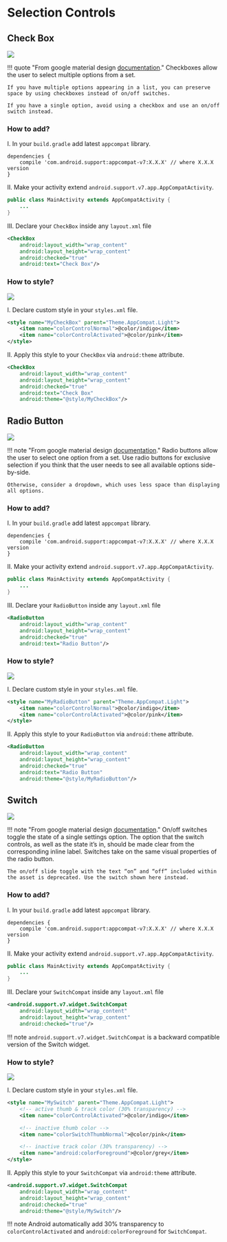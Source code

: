 # Selection Controls

## Check Box

![](../images/check-box-intro-v1.png)

!!! quote "From google material design [documentation](https://material.io/guidelines/components/selection-controls.html#selection-controls-checkbox)."
    Checkboxes allow the user to select multiple options from a set.

    If you have multiple options appearing in a list, you can preserve space by using checkboxes instead of on/off switches.

    If you have a single option, avoid using a checkbox and use an on/off switch instead.

### How to add?

I. In your `build.gradle` add latest `appcompat` library.

```
dependencies {
    compile 'com.android.support:appcompat-v7:X.X.X' // where X.X.X version
}
```
II. Make your activity extend `android.support.v7.app.AppCompatActivity`.

```java
public class MainActivity extends AppCompatActivity {
    ...
}
```
III. Declare your `CheckBox` inside any `layout.xml` file

```xml
<CheckBox
    android:layout_width="wrap_content"
    android:layout_height="wrap_content"
    android:checked="true"
    android:text="Check Box"/>
```

### How to style?

![](../images/check-box-style-v1.png)

I. Declare custom style in your `styles.xml` file.

```xml
<style name="MyCheckBox" parent="Theme.AppCompat.Light">
    <item name="colorControlNormal">@color/indigo</item>
    <item name="colorControlActivated">@color/pink</item>
</style>
```

II. Apply this style to your `CheckBox` via `android:theme` attribute.

```xml
<CheckBox
    android:layout_width="wrap_content"
    android:layout_height="wrap_content"
    android:checked="true"
    android:text="Check Box"
    android:theme="@style/MyCheckBox"/>
```

## Radio Button

![](../images/radio-button-intro-v1.png)

!!! note "From google material design [documentation](https://material.io/guidelines/components/selection-controls.html#selection-controls-radio-button)."
    Radio buttons allow the user to select one option from a set. Use radio buttons for exclusive selection if you think that the user needs to see all available options side-by-side.

    Otherwise, consider a dropdown, which uses less space than displaying all options.

### How to add?

I. In your `build.gradle` add latest `appcompat` library.

```
dependencies {
    compile 'com.android.support:appcompat-v7:X.X.X' // where X.X.X version
}
```
II. Make your activity extend `android.support.v7.app.AppCompatActivity`.

```java
public class MainActivity extends AppCompatActivity {
    ...
}
```
III. Declare your `RadioButton` inside any `layout.xml` file

```xml
<RadioButton
    android:layout_width="wrap_content"
    android:layout_height="wrap_content"
    android:checked="true"
    android:text="Radio Button"/>
```

### How to style?

![](../images/radio-button-style-v1.png)

I. Declare custom style in your `styles.xml` file.

```xml
<style name="MyRadioButton" parent="Theme.AppCompat.Light">
    <item name="colorControlNormal">@color/indigo</item>
    <item name="colorControlActivated">@color/pink</item>
</style>
```

II. Apply this style to your `RadioButton` via `android:theme` attribute.

```xml
<RadioButton
    android:layout_width="wrap_content"
    android:layout_height="wrap_content"
    android:checked="true"
    android:text="Radio Button"
    android:theme="@style/MyRadioButton"/>
```

## Switch

![](../images/switch-intro-v1.png)

!!! note "From google material design [documentation](https://material.io/guidelines/components/selection-controls.html#selection-controls-switch)."
    On/off switches toggle the state of a single settings option. The option that the switch controls, as well as the state it’s in, should be made clear from the corresponding inline label. Switches take on the same visual properties of the radio button.

    The on/off slide toggle with the text “on” and “off” included within the asset is deprecated. Use the switch shown here instead.

### How to add?

I. In your `build.gradle` add latest `appcompat` library.

```
dependencies {
    compile 'com.android.support:appcompat-v7:X.X.X' // where X.X.X version
}
```
II. Make your activity extend `android.support.v7.app.AppCompatActivity`.

```java
public class MainActivity extends AppCompatActivity {
    ...
}
```
III. Declare your `SwitchCompat` inside any `layout.xml` file

```xml
<android.support.v7.widget.SwitchCompat
    android:layout_width="wrap_content"
    android:layout_height="wrap_content"
    android:checked="true"/>
```

!!! note
    `android.support.v7.widget.SwitchCompat` is a backward compatible version of the Switch widget.

### How to style?

![](../images/switch-style-v1.png)

I. Declare custom style in your `styles.xml` file.

```xml
<style name="MySwitch" parent="Theme.AppCompat.Light">
    <!-- active thumb & track color (30% transparency) -->
    <item name="colorControlActivated">@color/indigo</item>

    <!-- inactive thumb color -->
    <item name="colorSwitchThumbNormal">@color/pink</item>

    <!-- inactive track color (30% transparency) -->
    <item name="android:colorForeground">@color/grey</item>
</style>
```

II. Apply this style to your `SwitchCompat` via `android:theme` attribute.

```xml
<android.support.v7.widget.SwitchCompat
    android:layout_width="wrap_content"
    android:layout_height="wrap_content"
    android:checked="true"
    android:theme="@style/MySwitch"/>
```

!!! note
    Android automatically add 30% transparency to `colorControlActivated` and `android:colorForeground` for `SwitchCompat`.
